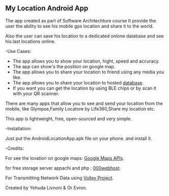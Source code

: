 
## My Location Android App
The app created as part of Software Architechture course
It provide the user the ability to see his mobile gps location and share it to the world.

Also the user can save his location to a dedicated onlone database and see his last locations online.

-Use Cases:
-	The app allows you to show your location, hight, speed and accuracy.
-	The app can show's the position on google map.
-	The app allows you to share your location to friend using any media you like.
-	The app allows you to share your location to hosted [database](https://yehudalocation.000webhostapp.com/location/website/index.html).
-	If you want you can get the location by using BLE chips or by scan it with your QR scanner.

There are many apps that allow you to see and send your location from the mobile, like Glympse,Family Locatore by Life360,Share my location etc.

This app is lightweight, free, open-sourced and very simple.

-Installation:

Just put the AndroidLocationApp.apk file on your phone. and install it.

-Credits:

For see the lovation on google maps: [Google Maps APIs](https://developers.google.com/maps/documentation/android-api/start).

for free storage server appachi and php : [000webhost](https://www.000webhost.com/).

For Transmitting Network Data using [Volley Project](https://developer.android.com/training/volley/index.html).


Created by Yehuda Livnoni & Or Evron.
